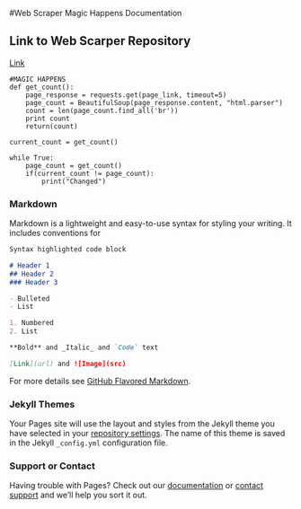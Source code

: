 #Web Scraper Magic Happens Documentation
## Link to Web Scarper Repository
[Link](https://github.com/wulfshadow/2020-Group-Web-Scraper)

```
#MAGIC HAPPENS
def get_count():
    page_response = requests.get(page_link, timeout=5)
    page_count = BeautifulSoup(page_response.content, "html.parser")
    count = len(page_count.find_all('br'))
    print count
    return(count)

current_count = get_count()

while True:
    page_count = get_count()
    if(current_count != page_count):
        print("Changed")
```        

### Markdown

Markdown is a lightweight and easy-to-use syntax for styling your writing. It includes conventions for

```markdown
Syntax highlighted code block

# Header 1
## Header 2
### Header 3

- Bulleted
- List

1. Numbered
2. List

**Bold** and _Italic_ and `Code` text

[Link](url) and ![Image](src)
```

For more details see [GitHub Flavored Markdown](https://guides.github.com/features/mastering-markdown/).

### Jekyll Themes

Your Pages site will use the layout and styles from the Jekyll theme you have selected in your [repository settings](https://github.com/wulfshadow/2020-WS-Magic-Happens/settings). The name of this theme is saved in the Jekyll `_config.yml` configuration file.

### Support or Contact

Having trouble with Pages? Check out our [documentation](https://help.github.com/categories/github-pages-basics/) or [contact support](https://github.com/contact) and we’ll help you sort it out.
